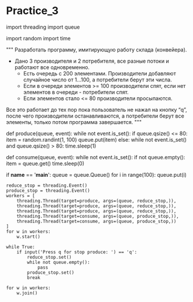 # Practice_3
import threading
import queue

import random
import time

"""
Разработать программу, имитирующую работу склада (конвейера).
- Дано 3 производителя и 2 потребителя, все разные потоки и работают все одновременно.
    + Есть очередь с 200 элементами. Производители добавляют случайное число от 1…100, а потребители берут эти числа.
    + Если в очереди элементов >= 100 производители спят, если нет элементов в очереди - потребители спят.
    + Если элементов стало <= 80 производители просыпаются.
    
Все это работает до тех пор пока пользователь не нажал на кнопку “q”, после чего производители останавливаются, 
а потребители берут все элементы, только потом программа завершается. 
"""


def produce(queue, event):
    while not event.is_set():
        if queue.qsize() <= 80:
            item = random.randint(1, 100)
            queue.put(item)
        else:
            while not event.is_set() and queue.qsize() > 80:
                time.sleep(1)


def consume(queue, event):
    while not event.is_set():
        if not queue.empty():
            item = queue.get()
            time.sleep(0)


if __name__ == '__main__':
    queue = queue.Queue()
    for i in range(100):
        queue.put(i)

    reduce_stop = threading.Event()
    produce_stop = threading.Event()
    workers = [
        threading.Thread(target=produce, args=(queue, reduce_stop,)),
        threading.Thread(target=produce, args=(queue, reduce_stop,)),
        threading.Thread(target=produce, args=(queue, reduce_stop,)),
        threading.Thread(target=consume, args=(queue, produce_stop,)),
        threading.Thread(target=consume, args=(queue, produce_stop,))
    ]
    for w in workers:
        w.start()

    while True:
        if input('Press q for stop produce: ') == 'q':
            reduce_stop.set()
            while not queue.empty():
                pass
            produce_stop.set()
            break

    for w in workers:
        w.join()
